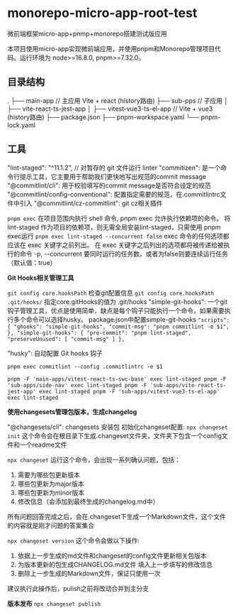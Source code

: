 # monorepo-micro-app-root-test

微前端框架micro-app+pnmp+monorepo搭建测试版应用

本项目使用micro-app实现微前端应用，并使用pnpm和Monorepo管理项目代码。运行环境为 node>=16.8.0, pnpm>=7.32.0。

## 目录结构

.
├── main-app // 主应用 Vite + react (history路由)
├── sub-pps // 子应用
│ ├── vite-react-ts-jest-app
│ ├── vitest-vue3-ts-el-app // Vite + vue3 (history路由)
├── package.json
├── pnpm-workspace.yaml
└── pnpm-lock.yaml

## 工具

"lint-staged": "^11.1.2", // 对暂存的 git 文件运行 linter
"commitizen": 是一个命令行提示工具，它主要用于帮助我们更快地写出规范的commit message
"@commitlint/cli": 用于校验填写的commit message是否符合设定的规范
"@commitlint/config-conventional": 配置指定需要的规范，在.commitlintrc文件中引入
"@commitlint/cz-commitlint": git cz相关插件

`pnpm exec`
在项目范围内执行 shell 命令, pnpm exec 允许执行依赖项的命令。
将 lint-staged 作为项目的依赖项，则无需全局安装lint-staged，只需使用 pnpm exec运行
` pnpm exec lint-staged --concurrent false `
exec 命令的任何选项都应该在 exec 关键字之前列出。 在 exec 关键字之后列出的选项都将被传递给被执行的命令
-p, --concurrent <parallel tasks>  要同时运行的任务数，或者为false则要连续运行任务（默认值：true）

**Git Hooks相关管理工具**

`git config core.hooksPath` 检查git配置信息
`git config core.hooksPath .git/hooks/` 指定core.gitHooks的值为 .git/hooks
"simple-git-hooks": 一个git钩子管理工具，优点是使用简单，缺点是每个钩子只能执行一个命令，如果需要执行多个命令可以选择husky。
package.json中配置simple-git-hooks
`"scripts": {
  "ghooks": "simple-git-hooks",
  "commit-msg": "pnpm commitlint -e $1", 
},
"simple-git-hooks": {
  "pre-commit": "pnpm lint-staged",
  "preserveUnused": [
    "commit-msg"
  ]
}, `


"husky": 自动配置 Git hooks 钩子

`pnpm exec commitlint --config .commitlintrc -e $1`

`
pnpm -F 'main-apps/vitest-react-ts-swc-base' exec lint-staged
pnpm -F 'sub-apps/side-nav' exec lint-staged
pnpm -F 'sub-apps/vite-react-ts-jest-app' exec lint-staged
pnpm -F 'sub-apps/vitest-vue3-ts-el-app' exec lint-staged
`

**使用changesets管理包版本，生成changelog**

"@changesets/cli": changesets 安装包
初始化changeset配置: 
`npx changeset init`
这个命令会在根目录下生成.changeset文件夹，文件夹下包含一个config文件和一个readme文件

`npx changeset`
运行这个命令，会出现一系列确认问题，包括：
  1. 需要为哪些包更新版本
  2. 哪些包更新为major版本
  3. 哪些包更新为minor版本
  4. 修改信息（会添加到最终生成的changelog.md中） 

所有问题回答完成之后，会在.changeset下生成一个Markdown文件，这个文件的内容就是刚才问题的答案集合

`npx changeset version`
这个命令会做以下操作:
  1. 依据上一步生成的md文件和changeset的config文件更新相关包版本
  2. 为版本更新的包生成CHANGELOG.md文件 填入上一步填写的修改信息
  3. 删除上一步生成的Markdown文件，保证只使用一次

建议执行此操作后，pulish之前将改动合并到主分支

**版本发布**
`npx changeset publish`
